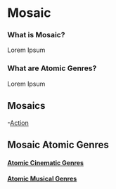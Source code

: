 # Mosaic

### What is Mosaic?

Lorem Ipsum

### What are Atomic Genres?

Lorem Ipsum

## Mosaics
-[Action](mosaics/action.md)

## Mosaic Atomic Genres

#### [Atomic Cinematic Genres](genres/cinematic/index.md)

#### [Atomic Musical Genres](genres/audio/index.md)
